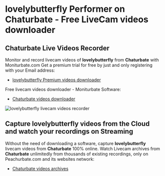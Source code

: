 # lovelybutterfly Performer on Chaturbate - Free LiveCam videos downloader

## Chaturbate Live Videos Recorder

Monitor and record livecam videos of **lovelybutterfly** from **Chaturbate** with Moniturbate.com
Get a premium trial for free by just and only registering with your Email address:
* [lovelybutterfly Premium videos downloader](https://moniturbate.com/request-demo-licence-key.html)

Free livecam videos downloader - Moniturbate Software:
* [Chaturbate videos downloader](https://moniturbate.com/moniturbate-download-software.html)

![lovelybutterfly livecam videos recorder](https://peachurnet.com/templates/moniturbate-software.png)


## Capture lovelybutterfly videos from the Cloud and watch your recordings on Streaming

Without the need of downloading a software, capture **lovelybutterfly** livecam videos from **Chaturbate** 100% online.
Watch Livecam archives from **Chaturbate** unlimitedly from thousands of existing recordings, only on Peachurbate.com and its websites network:
* [Chaturbate videos archives](https://peachurnet.com/)